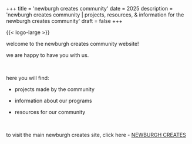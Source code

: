 +++
title = 'newburgh creates community'
date = 2025
description = 'newburgh creates community | projects, resources, & information for the newburgh creates community'
draft = false
+++

{{< logo-large >}}

welcome to the newburgh creates community website!

we are happy to have you with us.  

<br>

here you will find: 

- projects made by the community

- information about our programs

- resources for our community

<br>

to visit the main newburgh creates site, click here - [NEWBURGH CREATES](https://newburghcreates.com)

